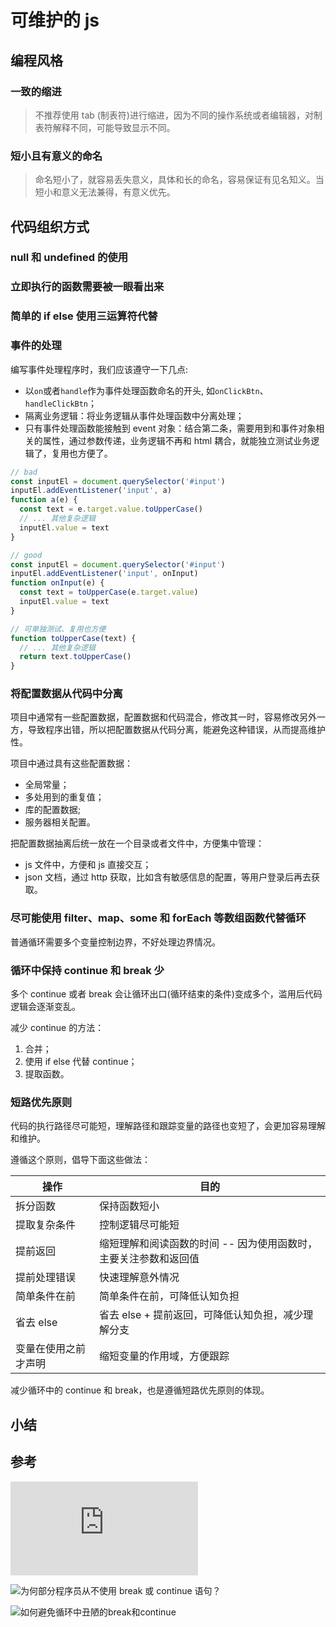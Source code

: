 # 可维护的 js

## 编程风格

### 一致的缩进

> 不推荐使用 tab (制表符)进行缩进，因为不同的操作系统或者编辑器，对制表符解释不同，可能导致显示不同。

### 短小且有意义的命名

> 命名短小了，就容易丢失意义，具体和长的命名，容易保证有见名知义。当短小和意义无法兼得，有意义优先。

## 代码组织方式

### null 和 undefined 的使用

### 立即执行的函数需要被一眼看出来

### 简单的 if else 使用三运算符代替

### 事件的处理

编写事件处理程序时，我们应该遵守一下几点:

- 以`on`或者`handle`作为事件处理函数命名的开头, 如`onClickBtn`、`handleClickBtn`；
- 隔离业务逻辑：将业务逻辑从事件处理函数中分离处理；
- 只有事件处理函数能接触到 event 对象：结合第二条，需要用到和事件对象相关的属性，通过参数传递，业务逻辑不再和 html 耦合，就能独立测试业务逻辑了，复用也方便了。

```js
// bad
const inputEl = document.querySelector('#input')
inputEl.addEventListener('input', a)
function a(e) {
  const text = e.target.value.toUpperCase()
  // ... 其他复杂逻辑
  inputEl.value = text
}

// good
const inputEl = document.querySelector('#input')
inputEl.addEventListener('input', onInput)
function onInput(e) {
  const text = toUpperCase(e.target.value)
  inputEl.value = text
}

// 可单独测试、复用也方便
function toUpperCase(text) {
  // ... 其他复杂逻辑
  return text.toUpperCase()
}
```

### 将配置数据从代码中分离

项目中通常有一些配置数据，配置数据和代码混合，修改其一时，容易修改另外一方，导致程序出错，所以把配置数据从代码分离，能避免这种错误，从而提高维护性。

项目中通过具有这些配置数据：

- 全局常量；
- 多处用到的重复值；
- 库的配置数据;
- 服务器相关配置。

把配置数据抽离后统一放在一个目录或者文件中，方便集中管理：

- js 文件中，方便和 js 直接交互；
- json 文档，通过 http 获取，比如含有敏感信息的配置，等用户登录后再去获取。

### 尽可能使用 filter、map、some 和 forEach 等数组函数代替循环

普通循环需要多个变量控制边界，不好处理边界情况。

### 循环中保持 continue 和 break 少

多个 continue 或者 break 会让循环出口(循环结束的条件)变成多个，滥用后代码逻辑会逐渐变乱。

减少 continue 的方法：

1. 合并；
2. 使用 if else 代替 continue；
3. 提取函数。

### 短路优先原则

代码的执行路径尽可能短，理解路径和跟踪变量的路径也变短了，会更加容易理解和维护。

遵循这个原则，倡导下面这些做法：

| 操作                 | 目的                                                             |
| -------------------- | ---------------------------------------------------------------- |
| 拆分函数             | 保持函数短小                                                     |
| 提取复杂条件         | 控制逻辑尽可能短                                                 |
| 提前返回             | 缩短理解和阅读函数的时间 -- 因为使用函数时，主要关注参数和返回值 |
| 提前处理错误         | 快速理解意外情况                                                 |
| 简单条件在前         | 简单条件在前，可降低认知负担                                     |
| 省去 else            | 省去 else + 提前返回，可降低认知负担，减少理解分支               |
| 变量在使用之前才声明 | 缩短变量的作用域，方便跟踪                                       |

减少循环中的 continue 和 break，也是遵循短路优先原则的体现。

## 小结

## 参考

![[译]JavaScript中几种愚蠢的写法](https://www.cnblogs.com/ziyunfei/archive/2012/11/15/2770948.html)

![为何部分程序员从不使用 break 或 continue 语句？](https://www.zhihu.com/question/334216911)

![如何避免循环中丑陋的break和continue](https://blog.csdn.net/SweetTool/article/details/96740628)
